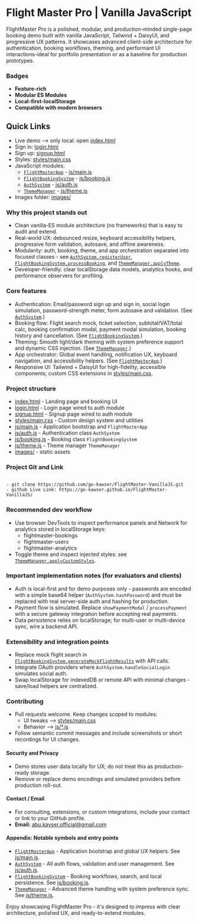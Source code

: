 # Flight Master Pro | Vanilla JavaScript

FlightMaster Pro is a polished, modular, and production-minded single-page booking demo built with vanilla JavaScript, Tailwind + DaisyUI, and progressive UX patterns. It showcases advanced client-side architecture for authentication, booking workflows, theming, and performant UI interactions-ideal for portfolio presentation or as a baseline for production prototypes.

### Badges

- **Feature-rich**
- **Modular ES Modules**
- **Local-first-localStorage**
- **Compatible with modern browsers**

## Quick Links

- Live demo --> only local: open [index.html](index.html)
- Sign in: [login.html](login.html)
- Sign up: [signup.html](signup.html)
- Styles: [styles/main.css](styles/main.css)
- JavaScript modules:
  - [`FlightMasterApp`](js/main.js) - [js/main.js](js/main.js)
  - [`FlightBookingSystem`](js/booking.js) - [js/booking.js](js/booking.js)
  - [`AuthSystem`](js/auth.js) - [js/auth.js](js/auth.js)
  - [`ThemeManager`](js/theme.js) - [js/theme.js](js/theme.js)
- Images folder: [images/](images/)

### Why this project stands out

- Clean vanilla-ES module architecture (no frameworks) that is easy to audit and extend.
- Real-world UX: debounced resize, keyboard accessibility helpers, progressive form validation, autosave, and offline awareness.
- Modularity: auth, booking, theme, and app orchestration separated into focused classes - see [`AuthSystem.registerUser`](js/auth.js), [`FlightBookingSystem.processBooking`](js/booking.js), and [`ThemeManager.applyTheme`](js/theme.js).
- Developer-friendly: clear localStorage data models, analytics hooks, and performance observers for profiling.

### Core features

- Authentication: Email/password sign up and sign in, social login simulation, password-strength meter, form autosave and validation. (See [`AuthSystem`](js/auth.js).)
- Booking flow: Flight search mock, ticket selection, subtotal/VAT/total calc, booking confirmation modal, payment modal simulation, booking history and cancellation. (See [`FlightBookingSystem`](js/booking.js).)
- Theming: Smooth light/dark theming with system preference support and dynamic CSS injection. (See [`ThemeManager`](js/theme.js).)
- App orchestrator: Global event handling, notification UX, keyboard navigation, and accessibility helpers. (See [`FlightMasterApp`](js/main.js).)
- Responsive UI: Tailwind + DaisyUI for high-fidelity, accessible components; custom CSS extensions in [styles/main.css](styles/main.css).

### Project structure

- [index.html](index.html) - Landing page and booking UI
- [login.html](login.html) - Login page wired to auth module
- [signup.html](signup.html) - Signup page wired to auth module
- [styles/main.css](styles/main.css) - Custom design system and utilities
- [js/main.js](js/main.js) - Application bootstrap and `FlightMasterApp`
- [js/auth.js](js/auth.js) - Authentication class `AuthSystem`
- [js/booking.js](js/booking.js) - Booking class `FlightBookingSystem`
- [js/theme.js](js/theme.js) - Theme manager `ThemeManager`
- [images/](images/) - static assets

### Project Git and Link

```

- git clone https://github.com/go-kawser/FlightMaster-VanillaJS.git
- github Live Link: https://go-kawser.github.io/FlightMaster-VanillaJS/

```

### Recommended dev workflow

- Use browser DevTools to inspect performance panels and Network for analytics stored in localStorage keys:
  - flightmaster-bookings
  - flightmaster-users
  - flightmaster-analytics
- Toggle theme and inspect injected styles: see [`ThemeManager.applyCustomStyles`](js/theme.js).

### Important implementation notes (for evaluators and clients)

- Auth is local-first and for demo purposes only - passwords are encoded with a simple base64 helper (`AuthSystem.hashPassword`) and must be replaced with real server-side auth and hashing for production.
- Payment flow is simulated. Replace `showPaymentModal` / `processPayment` with a secure gateway integration before accepting real payments.
- Data persistence relies on localStorage; for multi-user or multi-device sync, wire a backend API.

### Extensibility and integration points

- Replace mock flight search in [`FlightBookingSystem.generateMockFlightResults`](js/booking.js) with API calls.
- Integrate OAuth providers where `AuthSystem.handleSocialLogin` simulates social auth.
- Swap localStorage for indexedDB or remote API with minimal changes - save/load helpers are centralized.

### Contributing

- Pull requests welcome. Keep changes scoped to modules:
  - UI tweaks --> [styles/main.css](styles/main.css)
  - Behavior --> [js/\*.js](js/)
- Follow semantic commit messages and include screenshots or short recordings for UI changes.

#### Security and Privacy

- Demo stores user data locally for UX; do not treat this as production-ready storage.
- Remove or replace demo encodings and simulated providers before production roll-out.

#### Contact / Email

- For consulting, extensions, or custom integrations, include your contact or link to your GitHub profile.
- **Email:** abu.kayser.official@gmail.com

#### Appendix: Notable symbols and entry points

- [`FlightMasterApp`](js/main.js) - Application bootstrap and global UX helpers. See [js/main.js](js/main.js).
- [`AuthSystem`](js/auth.js) - All auth flows, validation and user management. See [js/auth.js](js/auth.js).
- [`FlightBookingSystem`](js/booking.js) - Booking workflows, search, and local persistence. See [js/booking.js](js/booking.js).
- [`ThemeManager`](js/theme.js) - Advanced theme handling with system preference sync. See [js/theme.js](js/theme.js).

Enjoy showcasing FlightMaster Pro - it's designed to impress with clear architecture, polished UX, and ready-to-extend modules.

```

```
